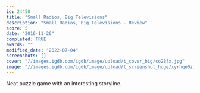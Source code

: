```yaml
---
id: 24458
title: "Small Radios, Big Televisions"
description: "Small Radios, Big Televisions - Review"
score: 5
date: "2016-11-26"
completed: TRUE
awards: ""
modified_date: "2022-07-04"
screenshots: []
cover: "//images.igdb.com/igdb/image/upload/t_cover_big/co28fx.jpg"
image: "//images.igdb.com/igdb/image/upload/t_screenshot_huge/xyrhqe0zizvu1xnsgzsz.jpg"
---
```

Neat puzzle game with an interesting storyline.